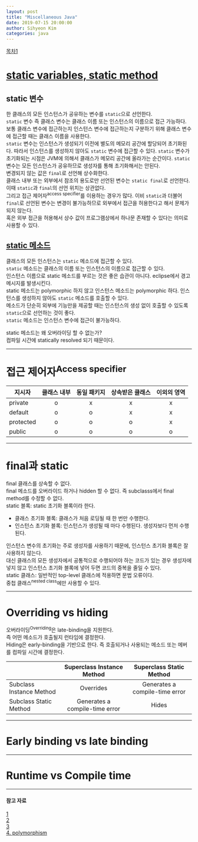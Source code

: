 ```yaml
---
layout: post
title: "Miscellaneous Java"
date: 2019-07-15 20:00:00
author: Sihyeon Kim
categories: java
---
```


[목차1](#static-메소드)

# [static variables, static method]()  
## static 변수
한 클래스의 모든 인스턴스가 공유하는 변수를 `static`으로 선언한다.  
`static` 변수 즉 클래스 변수는 클래스 이름 또는 인스턴스의 이름으로 접근 가능하다. 보통 클래스 변수에 접근하는지 인스턴스 변수에 접근하는지 구분하기 위해 클래스 변수에 접근할 때는 클래스 이름을 사용한다.   
`static` 변수는 인스턴스가 생성되기 이전에 별도의 메모리 공간에 할당되어 초기화된다. 따라서 인스턴스를 생성하지 않아도 `static` 변수에 접근할 수 있다. `static` 변수가 초기화되는 시점은 JVM에 의해서 클래스가 메모리 공간에 올라가는 순간이다. `static` 변수는 모든 인스턴스가 공유하므로 생성자를 통해 초기화해서는 안된다.      
변경되지 않는 값은 `final`로 선언해 상수화한다.  
클래스 내부 또는 외부에서 참조의 용도로만 선언된 변수는 `static final`로 선언한다. 이때 `static`과 `final`의 선언 위치는 상관없다.  
그리고 접근 제어자<sup>access specifier</sup>를 이용하는 경우가 많다. 이비 `static`과 더불어 `final`로 선언된 변수는 변경이 불가능하므로 외부에서 접근을 허용한다고 해서 문제가 되지 않는다.  
혹은 외부 접근을 허용해서 상수 값이 프로그램상에서 하나문 존재할 수 있다는 의미로 사용할 수 있다.  

## [static 메소드]()  
클래스의 모든 인스턴스는 `static` 메소드에 접근할 수 있다.  
`static` 메소드는 클래스의 이름 또는 인스턴스의 이름으로 접근할 수 있다.  
인스턴스 이름으로 static 메소드를 부르는 것은 좋은 습관이 아니다. eclipse에서 경고 메시지를 발생시킨다.  
static 메소드는 polymorphic 하지 않고 인스턴스 메소드는 polymorphic 하다.
인스턴스를 생성하지 않아도 `static` 메소드를 호출할 수 있다.  
메소드가 단순히 외부에 기능만을 제공할 때는 인스턴스의 생성 없이 호출할 수 있도록 `static`으로 선언하는 것이 좋다.  
`static` 메소드는 인스턴스 변수에 접근이 불가능하다.  

static 메소드는 왜 오버라이딩 할 수 없는가?  
컴파일 시간에 statically resolved 되기 때문이다.  


---

# 접근 제어자<sup>Access specifier</sup>  

|지시자|클래스 내부|동일 패키지|상속받은 클래스|이외의 영역|
|---|:---:|:---:|:---:|:---:|
|private|o|x|x|x|
|default|o|o|x|x|
|protected|o|o|o|x|
|public|o|o|o|o|

---

# final과 static
final 클래스를 상속할 수 없다.  
final 메소드를 오버라이드 하거나 hidden 할 수 없다. 즉 subclasss에서 final method를 수정할 수 없다.    
static 블록: static 초기화 블록이라 한다.  
- 클래스 초기화 블록: 클래스가 처음 로딩될 때 한 번만 수행한다.  
- 인스턴스 초기화 블록: 인스턴스가 생성될 때 마다 수행된다. 생성자보다 먼저 수행된다.  

인스턴스 변수의 초기화는 주로 생성자를 사용하기 때문에, 인스턴스 초기화 블록은 잘 사용하지 않는다.  
대신 클래스의 모든 생성자에서 공통적으로 수행되어야 하는 코드가 있는 경우 생성자에 넣지 않고 인스턴스 초기화 블록에 넣어 두면 코드의 중복을 줄일 수 있다.  
static 클래스: 일반적인 top-level 클래스에 적용하면 문법 오류이다.  
중첩 클래스<sup>nested class</sup>에만 사용할 수 있다.  

---

# Overriding vs hiding
오버라이딩<sup>Overriding</sup>은 late-binding을 지원한다.  
즉 어떤 메소드가 호출될지 런타임에 결정한다.  
Hiding은 early-binding을 기반으로 한다. 즉 호출되거나 사용되는 메소드 또는 메버를 컴파일 시간에 결정한다.  

||Superclass Instance Method|Superclass Static Method|
|---|:---:|:---:|
|Subclass Instance Method|Overrides|Generates a compile-time error|
|Subclass Static Method|Generates a compile-time error|Hides|

---

# Early binding vs late binding

---

# Runtime vs Compile time

---


#### 참고 자료  
[1](https://hashcode.co.kr/questions/654/%EC%9E%90%EB%B0%94%EC%97%90%EC%84%9C-static-%EB%B8%94%EB%A1%9D%EC%9D%80-%EB%AC%B4%EC%97%87%EC%9D%84-%EC%9D%98%EB%AF%B8%ED%95%98%EB%82%98%EC%9A%94)  
[2](https://stackoverflow.com/questions/10594052/overriding-vs-hiding-java-confused)  
[3](https://stackoverflow.com/questions/16313649/what-is-method-hiding-in-java-even-the-javadoc-explanation-is-confusing)  
[4. polymorphism](https://stackoverflow.com/questions/1031273/what-is-polymorphism-what-is-it-for-and-how-is-it-used)

